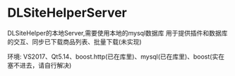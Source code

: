 # DLSiteHelperServer
DLSiteHelper的本地Server,需要使用本地的mysql数据库
用于提供插件和数据库的交互、同步已下载商品列表、批量下载(未实现)

环境:
VS2017、Qt5.14、boost.http(已在库里)、mysql(已在库里)、boost(实在塞不进去，请自行解决)
